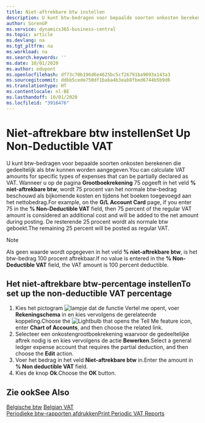 ```yaml
---
title: Niet-aftrekbare btw instellen
description: U kunt btw-bedragen voor bepaalde soorten onkosten berekenen die gedeeltelijk als btw kunnen worden aangegeven.
author: SorenGP
ms.service: dynamics365-business-central
ms.topic: article
ms.devlang: na
ms.tgt_pltfrm: na
ms.workload: na
ms.search.keywords: ''
ms.date: 10/01/2020
ms.author: edupont
ms.openlocfilehash: df73c70b196d6e4625bc5cf26791ba9093a143a3
ms.sourcegitcommit: ddbb5cede750df1baba4b3eab8fbed6744b5b9d6
ms.translationtype: HT
ms.contentlocale: nl-BE
ms.lasthandoff: 10/01/2020
ms.locfileid: "3916476"
---
```

# <a name="set-up-non-deductible-vat"></a><span data-ttu-id="5475e-103">Niet-aftrekbare btw instellen</span><span class="sxs-lookup"><span data-stu-id="5475e-103">Set Up Non-Deductible VAT</span></span>
<span data-ttu-id="5475e-104">U kunt btw-bedragen voor bepaalde soorten onkosten berekenen die gedeeltelijk als btw kunnen worden aangegeven.</span><span class="sxs-lookup"><span data-stu-id="5475e-104">You can calculate VAT amounts for specific types of expenses that can be partially declared as VAT.</span></span> <span data-ttu-id="5475e-105">Wanneer u op de pagina **Grootboekrekening** 75 opgeeft in het veld **% niet-aftrekbare btw**, wordt 75 procent van het normale btw-bedrag beschouwd als bijkomende kosten en tijdens het boeken toegevoegd aan het nettobedrag.</span><span class="sxs-lookup"><span data-stu-id="5475e-105">For example, on the **G/L Account Card** page, if you enter 75 in the **% Non-Deductible VAT** field, then 75 percent of the regular VAT amount is considered an additional cost and will be added to the net amount during posting.</span></span> <span data-ttu-id="5475e-106">De resterende 25 procent wordt als normale btw geboekt.</span><span class="sxs-lookup"><span data-stu-id="5475e-106">The remaining 25 percent will be posted as regular VAT.</span></span>  

> [!NOTE]  
>  <span data-ttu-id="5475e-107">Als geen waarde wordt opgegeven in het veld **% niet-aftrekbare btw**, is het btw-bedrag 100 procent aftrekbaar.</span><span class="sxs-lookup"><span data-stu-id="5475e-107">If no value is entered in the **% Non-Deductible VAT** field, the VAT amount is 100 percent deductible.</span></span>  

## <a name="to-set-up-the-non-deductible-vat-percentage"></a><span data-ttu-id="5475e-108">Het niet-aftrekbare btw-percentage instellen</span><span class="sxs-lookup"><span data-stu-id="5475e-108">To set up the non-deductible VAT percentage</span></span>  

1.  <span data-ttu-id="5475e-109">Kies het pictogram ![lampje dat de functie Vertel me opent](../../media/ui-search/search_small.png "Vertel me wat u wilt doen"), voer **Rekeningschema** in en kies vervolgens de gerelateerde koppeling.</span><span class="sxs-lookup"><span data-stu-id="5475e-109">Choose the ![Lightbulb that opens the Tell Me feature](../../media/ui-search/search_small.png "Tell me what you want to do") icon, enter **Chart of Accounts**, and then choose the related link.</span></span>  
2.  <span data-ttu-id="5475e-110">Selecteer een onkostengrootboekrekening waarvoor de gedeeltelijke aftrek nodig is en kies vervolgens de actie **Bewerken**.</span><span class="sxs-lookup"><span data-stu-id="5475e-110">Select a general ledger expense account that requires the partial deduction, and then choose the **Edit** action.</span></span>  
3.  <span data-ttu-id="5475e-111">Voer het bedrag in het veld **Niet-aftrekbare btw** in.</span><span class="sxs-lookup"><span data-stu-id="5475e-111">Enter the amount in **% Non deductible VAT** field.</span></span>  
4.  <span data-ttu-id="5475e-112">Kies de knop **Ok**.</span><span class="sxs-lookup"><span data-stu-id="5475e-112">Choose the **OK** button.</span></span>  

## <a name="see-also"></a><span data-ttu-id="5475e-113">Zie ook</span><span class="sxs-lookup"><span data-stu-id="5475e-113">See Also</span></span>  
 <span data-ttu-id="5475e-114">[Belgische btw](belgian-vat.md) </span><span class="sxs-lookup"><span data-stu-id="5475e-114">[Belgian VAT](belgian-vat.md) </span></span>  
 [<span data-ttu-id="5475e-115">Periodieke btw-rapporten afdrukken</span><span class="sxs-lookup"><span data-stu-id="5475e-115">Print Periodic VAT Reports</span></span>](how-to-print-periodic-vat-reports.md)
